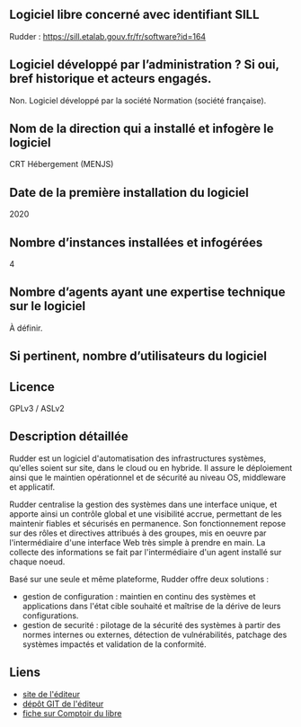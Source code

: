 ## Logiciel libre concerné avec identifiant SILL

Rudder : <https://sill.etalab.gouv.fr/fr/software?id=164>


## Logiciel développé par l’administration ? Si oui, bref historique et acteurs engagés.

Non.  Logiciel développé par la société Normation (société française).


## Nom de la direction qui a installé et infogère le logiciel

CRT Hébergement (MENJS)


## Date de la première installation du logiciel

2020


## Nombre d’instances installées et infogérées

4


## Nombre d’agents ayant une expertise technique sur le logiciel

À définir.


## Si pertinent, nombre d’utilisateurs du logiciel


## Licence

GPLv3 / ASLv2


## Description détaillée

Rudder est un logiciel d'automatisation des infrastructures systèmes, qu'elles soient sur site, dans le cloud ou en hybride. Il assure le déploiement ainsi que le maintien opérationnel et de sécurité au niveau OS, middleware et applicatif.

Rudder centralise la gestion  des systèmes dans une interface unique, et apporte ainsi un contrôle global et une visibilité accrue, permettant de les maintenir fiables et sécurisés en permanence. Son fonctionnement repose sur des rôles et directives attribués à des groupes, mis en oeuvre par l'intermédiaire d'une interface Web très simple à prendre en main. La collecte des informations se fait par l'intermédiaire d'un agent installé sur chaque noeud.

Basé sur une seule et même plateforme, Rudder offre deux solutions : 

-   gestion de configuration : maintien en continu des systèmes et applications dans l'état cible souhaité et maîtrise de la dérive de leurs configurations.
-   gestion de securité : pilotage de la sécurité des systèmes à partir des normes internes ou externes, détection de vulnérabilités, patchage des systèmes impactés et validation de la conformité.


## Liens

-   [site de l'éditeur](https://www.rudder.io/)
-   [dépôt GIT de l'éditeur](https://github.com/Normation/rudder)
-   [fiche sur Comptoir du libre](https://comptoir-du-libre.org/fr/softwares/227)

